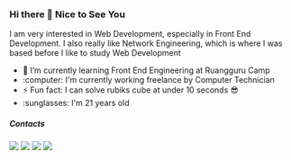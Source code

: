 ### Hi there 👋 Nice to See You

<!--
**yogihendrawan79/yogihendrawan79** is a ✨ _special_ ✨ repository because its `README.md` (this file) appears on your GitHub profile.

Here are some ideas to get you started:

- 🔭 I’m currently working on ...
- 🌱 I’m currently learning ...
- 👯 I’m looking to collaborate on ...
- 🤔 I’m looking for help with ...
- 💬 Ask me about ...
- 📫 How to reach me: ...
- 😄 Pronouns: ...
- ⚡ Fun fact: ...
-->

<div>
  <p>I am very interested in Web Development, especially in Front End Development. I also really like Network Engineering, which is where I was based before I like to study Web Development</p>
  <ul>
      <li>🌱 I’m currently learning Front End Engineering at Ruangguru Camp</li>
      <li>:computer: I'm currently working freelance by Computer Technician</li>
      <li>⚡ Fun fact: I can solve rubiks cube at under 10 seconds 😎</li>
      <li>:sunglasses: I'm 21 years old</li>
  </ul>
</div>
<div>
  <h5>Contacts</h5>
  <a href="https://www.facebook.com/yogi.dubois" alt=""><img src="https://img.shields.io/badge/-Yogi Hendrawan-1877F2?style=flat-square&logo=facebook&logoColor=white"/></a>
  <a href="https://www.instagram.com/yogihendrawan_/" alt=""><img src="https://img.shields.io/badge/-@yogihendrawan_-E4405F?style=flat-square&logo=instagram&logoColor=white"/></a>
  <a href="https://www.linkedin.com/in/yogi-hendrawan-2a9282198/" alt=""><img src="https://img.shields.io/badge/-Yogi Hendrawan-0077B5?style=flat-square&logo=linkedin&logoColor=white"/></a>
  <a href="mailto:hendrawanyogi79@gmail.com" alt=""><img src="https://img.shields.io/badge/-hendrawanyogi79@gmail.com-D14836?style=flat-square&logo=Gmail&logoColor=white"/></a>
</div>
